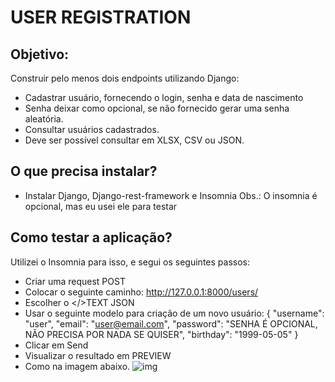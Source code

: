 # USER REGISTRATION

## Objetivo:
Construir pelo menos dois endpoints utilizando Django:
  - Cadastrar usuário, fornecendo o login, senha e data de nascimento
  - Senha deixar como opcional, se não fornecido gerar uma senha aleatória.
  - Consultar usuários cadastrados.
  - Deve ser possível consultar em XLSX, CSV ou JSON.

## O que precisa instalar?
- Instalar Django, Django-rest-framework e Insomnia
Obs.: O insomnia é opcional, mas eu usei ele para testar

## Como testar a aplicação?
Utilizei o Insomnia para isso, e segui os seguintes passos:
- Criar uma request POST
- Colocar o seguinte caminho: http://127.0.0.1:8000/users/
- Escolher o </>TEXT JSON
- Usar o seguinte modelo para criação de um novo usuário:
  {
	"username": "user",
	"email": "user@email.com",
	"password": "SENHA É OPCIONAL, NÃO PRECISA POR NADA SE QUISER",
	"birthday": "1999-05-05"
  }
- Clicar em Send
- Visualizar o resultado em PREVIEW
- Como na imagem abaixo.
![img](https://user-images.githubusercontent.com/99224273/159698054-7ab38814-d1ca-4719-bfc1-5f49a39f2f93.png)

